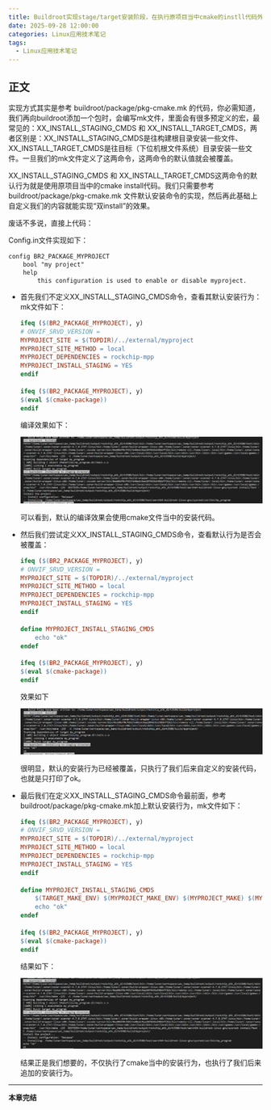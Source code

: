 ```yaml
---
title: Buildroot实现stage/target安装阶段，在执行原项目当中cmake的instll代码外再执行自定义的安装代码
date: 2025-09-28 12:00:00
categories: Linux应用技术笔记
tags:
  - Linux应用技术笔记
---
```


## 正文

实现方式其实是参考 buildroot/package/pkg-cmake.mk 的代码，你必需知道，我们再向buildroot添加一个包时，会编写mk文件，里面会有很多预定义的宏，最常见的：XX_INSTALL_STAGING_CMDS 和 XX_INSTALL_TARGET_CMDS，两者区别是：XX_INSTALL_STAGING_CMDS是往构建根目录安装一些文件、XX_INSTALL_TARGET_CMDS是往目标（下位机根文件系统）目录安装一些文件。一旦我们的mk文件定义了这两命令，这两命令的默认值就会被覆盖。

XX_INSTALL_STAGING_CMDS 和 XX_INSTALL_TARGET_CMDS这两命令的默认行为就是使用原项目当中的cmake install代码。我们只需要参考 buildroot/package/pkg-cmake.mk 文件默认安装命令的实现，然后再此基础上自定义我们的内容就能实现“双install”的效果。

废话不多说，直接上代码：

<!-- more -->

Config.in文件实现如下：

```
config BR2_PACKAGE_MYPROJECT
    bool "my project"
    help
        this configuration is used to enable or disable myproject.
```

- 首先我们不定义XX_INSTALL_STAGING_CMDS命令，查看其默认安装行为：mk文件如下：

    ```makefile
    ifeq ($(BR2_PACKAGE_MYPROJECT), y)
    # ONVIF_SRVD_VERSION =
    MYPROJECT_SITE = $(TOPDIR)/../external/myproject
    MYPROJECT_SITE_METHOD = local
    MYPROJECT_DEPENDENCIES = rockchip-mpp
    MYPROJECT_INSTALL_STAGING = YES
    endif

    ifeq ($(BR2_PACKAGE_MYPROJECT), y)
    $(eval $(cmake-package))
    endif
    ```

    编译效果如下：

    ![](./stage_install/photo/stage_install0.png)

    可以看到，默认的编译效果会使用cmake文件当中的安装代码。

- 然后我们尝试定义XX_INSTALL_STAGING_CMDS命令，查看默认行为是否会被覆盖：

    ```makefile
    ifeq ($(BR2_PACKAGE_MYPROJECT), y)
    # ONVIF_SRVD_VERSION =
    MYPROJECT_SITE = $(TOPDIR)/../external/myproject
    MYPROJECT_SITE_METHOD = local
    MYPROJECT_DEPENDENCIES = rockchip-mpp
    MYPROJECT_INSTALL_STAGING = YES
    endif

    define MYPROJECT_INSTALL_STAGING_CMDS
        echo "ok"
    endef

    ifeq ($(BR2_PACKAGE_MYPROJECT), y)
    $(eval $(cmake-package))
    endif
    ```

    效果如下

    ![](./stage_install/photo/stage_install1.png)

    很明显，默认的安装行为已经被覆盖，只执行了我们后来自定义的安装代码，也就是只打印了ok。

- 最后我们在定义XX_INSTALL_STAGING_CMDS命令最前面，参考buildroot/package/pkg-cmake.mk加上默认安装行为，mk文件如下：

    ```makefile
    ifeq ($(BR2_PACKAGE_MYPROJECT), y)
    # ONVIF_SRVD_VERSION =
    MYPROJECT_SITE = $(TOPDIR)/../external/myproject
    MYPROJECT_SITE_METHOD = local
    MYPROJECT_DEPENDENCIES = rockchip-mpp
    MYPROJECT_INSTALL_STAGING = YES
    endif

    define MYPROJECT_INSTALL_STAGING_CMDS
        $(TARGET_MAKE_ENV) $(MYPROJECT_MAKE_ENV) $(MYPROJECT_MAKE) $(MYPROJECT_MAKE_OPTS) $(MYPROJECT_INSTALL_STAGING_OPTS) -C $(MYPROJECT_BUILDDIR)
        echo "ok"
    endef

    ifeq ($(BR2_PACKAGE_MYPROJECT), y)
    $(eval $(cmake-package))
    endif
    ```

    结果如下：

    ![](./stage_install/photo/stage_install2.png)

    结果正是我们想要的，不仅执行了cmake当中的安装行为，也执行了我们后来追加的安装行为。

---

**本章完结**